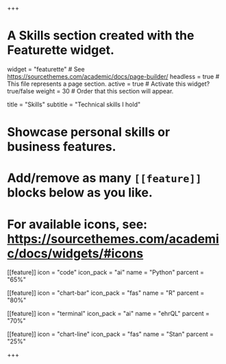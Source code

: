 +++
# A Skills section created with the Featurette widget.
widget = "featurette"  # See https://sourcethemes.com/academic/docs/page-builder/
headless = true  # This file represents a page section.
active = true # Activate this widget? true/false
weight = 30  # Order that this section will appear.

title = "Skills"
subtitle = "Technical skills I hold"

# Showcase personal skills or business features.
# 
# Add/remove as many `[[feature]]` blocks below as you like.
# 
# For available icons, see: https://sourcethemes.com/academic/docs/widgets/#icons

[[feature]]
  icon = "code"
  icon_pack = "ai"
  name = "Python"
  parcent = "65%"
  
[[feature]]
  icon = "chart-bar"
  icon_pack = "fas"
  name = "R"
  parcent = "80%"  
  
[[feature]]
  icon = "terminal"
  icon_pack = "ai"
  name = "ehrQL"
  parcent = "70%"
  
[[feature]]
  icon = "chart-line"
  icon_pack = "fas"
  name = "Stan"
  parcent = "25%"

+++
